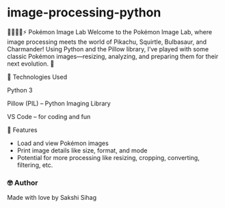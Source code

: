 # image-processing-python
🧪🔥🌊🌿⚡ Pokémon Image Lab
Welcome to the Pokémon Image Lab, where image processing meets the world of Pikachu, Squirtle, Bulbasaur, and Charmander! Using Python and the Pillow library, I’ve played with some classic Pokémon images—resizing, analyzing, and preparing them for their next evolution. 💫

🔧 Technologies Used

Python 3

Pillow (PIL) – Python Imaging Library

VS Code – for coding and fun


🚀 Features
- Load and view Pokémon images
- Print image details like size, format, and mode
- Potential for more processing like resizing, cropping, converting, filtering, etc.


### 🤓 Author  
Made with love by Sakshi Sihag
